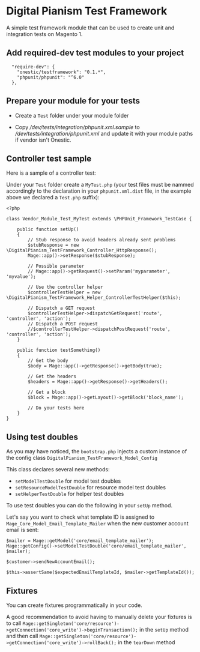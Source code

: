 # Digital Pianism Test Framework

A simple test framework module that can be used to create unit and integration tests on Magento 1.

## Add required-dev test modules to your project

      "require-dev": {
        "onestic/testframework": "0.1.*",
        "phpunit/phpunit": "^6.0"
      },

## Prepare your module for your tests

 - Create a `Test` folder under your module folder
 
 - Copy _/dev/tests/integration/phpunit.xml.sample_ to _/dev/tests/integration/phpunit.xml_ and update it with your module paths if vendor isn't Onestic.
 
## Controller test sample

Here is a sample of a controller test:

Under your `Test` folder create a `MyTest.php` (your test files must be nammed accordingly to the declaration in your `phpunit.xml.dist` file, in the example above we declared a `Test.php` suffix):

    <?php

    class Vendor_Module_Test_MyTest extends \PHPUnit_Framework_TestCase {

        public function setUp()
        {
            // Stub response to avoid headers already sent problems
            $stubResponse = new \DigitalPianism_TestFramework_Controller_HttpResponse();
            Mage::app()->setResponse($stubResponse);

            // Possible parameter
            // Mage::app()->getRequest()->setParam('myparameter', 'myvalue');

            // Use the controller helper
            $controllerTestHelper = new \DigitalPianism_TestFramework_Helper_ControllerTestHelper($this);

            // Dispatch a GET request
            $controllerTestHelper->dispatchGetRequest('route', 'controller', 'action');
            // Dispatch a POST request
            //$controllerTestHelper->dispatchPostRequest('route', 'controller', 'action');
        }

        public function testSomething()
        {
            // Get the body
            $body = Mage::app()->getResponse()->getBody(true);

            // Get the headers
            $headers = Mage::app()->getResponse()->getHeaders();

            // Get a block
            $block = Mage::app()->getLayout()->getBlock('block_name');

            // Do your tests here
        }
    }

## Using test doubles

As you may have noticed, the `bootstrap.php` injects a custom instance of the config class `DigitalPianism_TestFramework_Model_Config`

This class declares several new methods:

 - `setModelTestDouble` for model test doubles
 - `setResourceModelTestDouble` for resource model test doubles
 - `setHelperTestDouble` for helper test doubles

To use test doubles you can do the following in your `setUp` method.

Let's say you want to check what template ID is assigned to `Mage_Core_Model_Email_Template_Mailer` when the new customer account email is sent:

    $mailer = Mage::getModel('core/email_template_mailer');
    Mage::getConfig()->setModelTestDouble('core/email_template_mailer', $mailer);

    $customer->sendNewAccountEmail();

    $this->assertSame($expectedEmailTemplateId, $mailer->getTemplateId());

## Fixtures

You can create fixtures programmatically in your code.

A good recommendation to avoid having to manually delete your fixtures is to call `Mage::getSingleton('core/resource')->getConnection('core_write')->beginTransaction();` in the `setUp` method and then call `Mage::getSingleton('core/resource')->getConnection('core_write')->rollBack();` in the `tearDown` method

